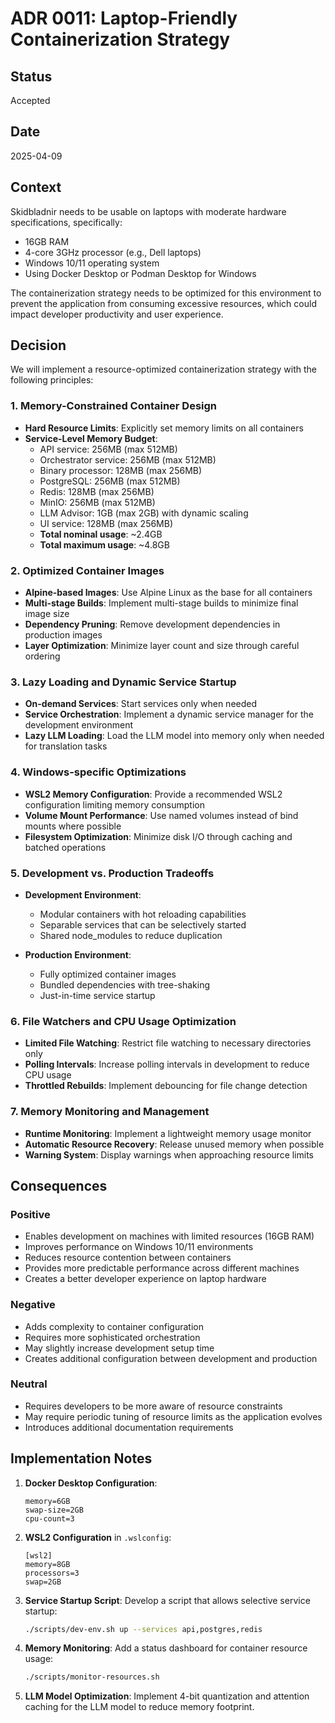 # ADR 0011: Laptop-Friendly Containerization Strategy

## Status

Accepted

## Date

2025-04-09

## Context

Skidbladnir needs to be usable on laptops with moderate hardware specifications, specifically:
- 16GB RAM
- 4-core 3GHz processor (e.g., Dell laptops)
- Windows 10/11 operating system
- Using Docker Desktop or Podman Desktop for Windows

The containerization strategy needs to be optimized for this environment to prevent the application from consuming excessive resources, which could impact developer productivity and user experience.

## Decision

We will implement a resource-optimized containerization strategy with the following principles:

### 1. Memory-Constrained Container Design

- **Hard Resource Limits**: Explicitly set memory limits on all containers
- **Service-Level Memory Budget**:
  - API service: 256MB (max 512MB)
  - Orchestrator service: 256MB (max 512MB)
  - Binary processor: 128MB (max 256MB)
  - PostgreSQL: 256MB (max 512MB)
  - Redis: 128MB (max 256MB)
  - MinIO: 256MB (max 512MB)
  - LLM Advisor: 1GB (max 2GB) with dynamic scaling
  - UI service: 128MB (max 256MB)
  - **Total nominal usage**: ~2.4GB
  - **Total maximum usage**: ~4.8GB

### 2. Optimized Container Images

- **Alpine-based Images**: Use Alpine Linux as the base for all containers
- **Multi-stage Builds**: Implement multi-stage builds to minimize final image size
- **Dependency Pruning**: Remove development dependencies in production images
- **Layer Optimization**: Minimize layer count and size through careful ordering

### 3. Lazy Loading and Dynamic Service Startup

- **On-demand Services**: Start services only when needed
- **Service Orchestration**: Implement a dynamic service manager for the development environment
- **Lazy LLM Loading**: Load the LLM model into memory only when needed for translation tasks

### 4. Windows-specific Optimizations

- **WSL2 Memory Configuration**: Provide a recommended WSL2 configuration limiting memory consumption
- **Volume Mount Performance**: Use named volumes instead of bind mounts where possible
- **Filesystem Optimization**: Minimize disk I/O through caching and batched operations

### 5. Development vs. Production Tradeoffs

- **Development Environment**:
  - Modular containers with hot reloading capabilities
  - Separable services that can be selectively started
  - Shared node_modules to reduce duplication

- **Production Environment**:
  - Fully optimized container images
  - Bundled dependencies with tree-shaking
  - Just-in-time service startup

### 6. File Watchers and CPU Usage Optimization

- **Limited File Watching**: Restrict file watching to necessary directories only
- **Polling Intervals**: Increase polling intervals in development to reduce CPU usage
- **Throttled Rebuilds**: Implement debouncing for file change detection

### 7. Memory Monitoring and Management

- **Runtime Monitoring**: Implement a lightweight memory usage monitor
- **Automatic Resource Recovery**: Release unused memory when possible
- **Warning System**: Display warnings when approaching resource limits

## Consequences

### Positive

- Enables development on machines with limited resources (16GB RAM)
- Improves performance on Windows 10/11 environments
- Reduces resource contention between containers
- Provides more predictable performance across different machines
- Creates a better developer experience on laptop hardware

### Negative

- Adds complexity to container configuration
- Requires more sophisticated orchestration
- May slightly increase development setup time
- Creates additional configuration between development and production

### Neutral

- Requires developers to be more aware of resource constraints
- May require periodic tuning of resource limits as the application evolves
- Introduces additional documentation requirements

## Implementation Notes

1. **Docker Desktop Configuration**:
   ```
   memory=6GB
   swap-size=2GB
   cpu-count=3
   ```

2. **WSL2 Configuration** in `.wslconfig`:
   ```
   [wsl2]
   memory=8GB
   processors=3
   swap=2GB
   ```

3. **Service Startup Script**:
   Develop a script that allows selective service startup:
   ```bash
   ./scripts/dev-env.sh up --services api,postgres,redis
   ```

4. **Memory Monitoring**:
   Add a status dashboard for container resource usage:
   ```bash
   ./scripts/monitor-resources.sh
   ```

5. **LLM Model Optimization**:
   Implement 4-bit quantization and attention caching for the LLM model to reduce memory footprint.
